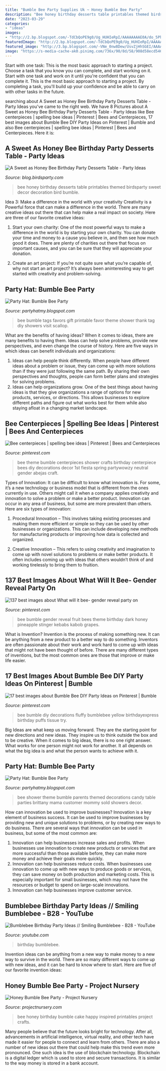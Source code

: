 ```yaml
---
title: "Bumble Bee Party Supplies Uk ~ Honey Bumble Bee Party"
description: "Bee honey birthday desserts table printables themed birdsparty sweet decor decoration bird bumble"
date: "2023-03-29"
categories:
- "ideas"
images:
- "http://2.bp.blogspot.com/-TdCbQoPE9g0/Ug_HUHIeRpI/AAAAAAAAE0A/do_5PhzM1xo/s1600/beeparty1.jpg"
featuredImage: "http://2.bp.blogspot.com/-TdCbQoPE9g0/Ug_HUHIeRpI/AAAAAAAAE0A/do_5PhzM1xo/s1600/beeparty1.jpg"
featured_image: "http://3.bp.blogspot.com/-VNe_0nw8Dew/UsvZjHhSGEI/AAAAAAAAY34/B0zZ3lnTw2s/s1600/honey-bee-birthday-party-ideas-desserts-tables-printables-black-white-yellow-polka-dot-spring-themes2.png"
image: "https://s-media-cache-ak0.pinimg.com/736x/90/8d/58/908d58ecd546ac847920ee47ec23d30a.jpg"
---
```



Start with one task: This is the most basic approach to starting a project. Choose a task that you know you can complete, and start working on it.
Start with one task and work on it until you're confident that you can complete it. This is the most basic approach to starting a project. By completing a task, you'll build up your confidence and be able to carry on with other tasks in the future.

	

		
searching about A Sweet as Honey Bee Birthday Party Desserts Table - Party Ideas you've came to the right web. We have 8 Pictures about A Sweet as Honey Bee Birthday Party Desserts Table - Party Ideas like Bee centerpieces | spelling bee ideas | Pinterest | Bees and Centerpieces, 17 best images about Bumble Bee DIY Party Ideas on Pinterest | Bumble and also Bee centerpieces | spelling bee ideas | Pinterest | Bees and Centerpieces. Here it is:
		
    
## A Sweet As Honey Bee Birthday Party Desserts Table - Party Ideas

<img loading=lazy src="http://3.bp.blogspot.com/-VNe_0nw8Dew/UsvZjHhSGEI/AAAAAAAAY34/B0zZ3lnTw2s/s1600/honey-bee-birthday-party-ideas-desserts-tables-printables-black-white-yellow-polka-dot-spring-themes2.png" onerror="this.onerror=null;this.src='https://tse3.mm.bing.net/th?id=OIP.YiyDPhREMqIH7vba75PtJwHaJ3&amp;pid=15.1';" alt="A Sweet as Honey Bee Birthday Party Desserts Table - Party Ideas">

_Source: blog.birdsparty.com_

>bee honey birthday desserts table printables themed birdsparty sweet decor decoration bird bumble. 

	

Idea 3: Make a difference in the world with your creativity
Creativity is a Powerful force that can make a difference in the world. There are many creative ideas out there that can help make a real impact on society. Here are three of our favorite creative ideas:
1. Start your own charity: One of the most powerful ways to make a difference in the world is by starting your own charity. You can donate your time and money to a cause you believe in, and then see how much good it does. There are plenty of charities out there that focus on important causes, and you can be sure that they will appreciate your donation.

2. Create an art project: If you’re not quite sure what you’re capable of, why not start an art project? It’s always been aninteresting way to get started with creativity and problem-solving.

    
## Party Hat: Bumble Bee Party

<img loading=lazy src="http://4.bp.blogspot.com/-YrNgOE167uQ/Ug_JB77nc7I/AAAAAAAAE0w/raAkeMJiujM/s1600/il_570xN.292168516.jpg" onerror="this.onerror=null;this.src='https://tse4.mm.bing.net/th?id=OIP.mDNfFaXVt43g3ejVZSL5BwHaGp&amp;pid=15.1';" alt="Party Hat: Bumble Bee Party">

_Source: partyhatmy.blogspot.com_

>bee bumble tags favors gift printable favor theme shower thank tag diy showers visit scallop. 

	

What are the benefits of having ideas?
When it comes to ideas, there are many benefits to having them. Ideas can help solve problems, provide new perspectives, and even change the course of history. Here are five ways in which ideas can benefit individuals and organizations: 
1. Ideas can help people think differently. When people have different ideas about a problem or issue, they can come up with more solutions than if they were just following the same path. By sharing their own perspectives and thoughts, people can form better plans and strategies for solving problems. 
2. Ideas can help organizations grow. One of the best things about having ideas is that they give organizations a range of options for new products, services, or directions. This allows businesses to explore different paths and figure out what works best for them while also staying afloat in a changing market landscape. 

    
## Bee Centerpieces | Spelling Bee Ideas | Pinterest | Bees And Centerpieces

<img loading=lazy src="https://s-media-cache-ak0.pinimg.com/originals/a6/8d/6e/a68d6e5085bcd76dc3acd95ebc8a2464.jpg" onerror="this.onerror=null;this.src='https://tse1.mm.bing.net/th?id=OIP.M-TIJGJfnEPmbv3goeZAVwHaJ5&amp;pid=15.1';" alt="Bee centerpieces | spelling bee ideas | Pinterest | Bees and Centerpieces">

_Source: pinterest.com_

>bee theme bumble centerpieces shower crafts birthday centerpiece bees diy decorations decor 1st fiesta spring partywowzy neutral gender abejas craft. 

	

Types of Innovation:
It can be difficult to know what innovation is. For some, it’s a new technology or business model that is different from the ones currently in use. Others might call it when a company applies creativity and innovation to solve a problem or make a better product. Innovation can occur in any area of business, but some are more prevalent than others. Here are six types of innovation:
1. Procedural Innovation – This involves taking existing processes and making them more efficient or simple so they can be used by other businesses or organizations. This can include developing new methods for manufacturing products or improving how data is collected and organized.

2. Creative Innovation – This refers to using creativity and imagination to come up with novel solutions to problems or make better products. It often includes coming up with ideas that others wouldn’t think of and working tirelessly to bring them to fruition.

    
## 137 Best Images About What Will It Bee- Gender Reveal Party On

<img loading=lazy src="https://s-media-cache-ak0.pinimg.com/736x/79/5f/22/795f228d8b2a5beda568710a1530dbce--bumble-bee-food-ideas-bumble-bee-party-food.jpg" onerror="this.onerror=null;this.src='https://tse1.mm.bing.net/th?id=OIP.2Sl7omZMZHY51jR2EBGRvQHaLH&amp;pid=15.1';" alt="137 best images about What will it bee- gender reveal party on">

_Source: pinterest.com_

>bee bumble gender reveal fruit bees theme birthday dark honey pineapple stinger kebabs kabob grapes. 

	

What is Invention?
Invention is the process of making something new. It can be anything from a new product to a better way to do something. Inventors are often passionate about their work and work hard to come up with ideas that might not have been thought of before. There are many different types of inventions, but the most common ones are those that improve or make life easier.

    
## 17 Best Images About Bumble Bee DIY Party Ideas On Pinterest | Bumble

<img loading=lazy src="https://s-media-cache-ak0.pinimg.com/736x/90/8d/58/908d58ecd546ac847920ee47ec23d30a.jpg" onerror="this.onerror=null;this.src='https://tse4.mm.bing.net/th?id=OIP.p0Np2QROPpwiXuFReeJfaAHaOr&amp;pid=15.1';" alt="17 best images about Bumble Bee DIY Party Ideas on Pinterest | Bumble">

_Source: pinterest.com_

>bee bumble diy decorations fluffy bumblebee yellow birthdayexpress birthday puffs tissue try. 

	

Big Ideas are what keep us moving forward. They are the starting point for new directions and new ideas. They inspire us to think outside the box and to be creative. When it comes to big ideas, there is no one right answer. What works for one person might not work for another. It all depends on what the big idea is and what the person wants to achieve with it.

    
## Party Hat: Bumble Bee Party

<img loading=lazy src="http://2.bp.blogspot.com/-TdCbQoPE9g0/Ug_HUHIeRpI/AAAAAAAAE0A/do_5PhzM1xo/s1600/beeparty1.jpg" onerror="this.onerror=null;this.src='https://tse4.mm.bing.net/th?id=OIP.JxLtLSZyrHvGHlLanXexugHaJU&amp;pid=15.1';" alt="Party Hat: Bumble Bee Party">

_Source: partyhatmy.blogspot.com_

>bee shower theme bumble parents themed decorations candy table parties brittany mama customer mommy sold showers decor. 

	

How can innovation be used to improve businesses?
Innovation is a key element of business success. It can be used to improve businesses by providing new and unique solutions to problems, or by creating new ways to do business. There are several ways that innovation can be used in business, but some of the most common are: 
1. Innovation can help businesses increase sales and profits. When businesses use innovation to create new products or services that are more successful than those available before, they can make more money and achieve their goals more quickly.
2. Innovation can help businesses reduce costs. When businesses use innovation to come up with new ways to produce goods or services, they can save money on both production and marketing costs. This is especially important for small businesses, which may not have the resources or budget to spend on large-scale innovations. 
3. Innovation can help businesses improve customer service.

    
## Bumblebee Birthday Party Ideas // Smiling Bumblebee - B28 - YouTube

<img loading=lazy src="http://i.ytimg.com/vi/wbP6FdnOUgY/maxresdefault.jpg" onerror="this.onerror=null;this.src='https://tse4.mm.bing.net/th?id=OIP.Xq0ib4XTRHbW-VTH7nhn4QHaEK&amp;pid=15.1';" alt="Bumblebee Birthday Party Ideas // Smiling Bumblebee - B28 - YouTube">

_Source: youtube.com_

>birthday bumblebee. 

	

Invention ideas can be anything from a new way to make money to a new way to survive in the world. There are so many different ways to come up with new ideas, and it can be hard to know where to start. Here are five of our favorite invention ideas:

    
## Honey Bumble Bee Party - Project Nursery

<img loading=lazy src="https://projectnursery.com/wp-content/uploads/2010/07/2132.jpg" onerror="this.onerror=null;this.src='https://tse1.mm.bing.net/th?id=OIP.M1_JUeSyPdJcJCgUV7xUMwHaJ4&amp;pid=15.1';" alt="Honey Bumble Bee Party - Project Nursery">

_Source: projectnursery.com_

>bee honey birthday bumble cake happy inspired printables project crafts. 

	

Many people believe that the future looks bright for technology. After all, advancements in artificial intelligence, virtual reality, and other tech have made it easier for people to connect and learn from others. There are also a number of new ideas out there that could help make this trend even more pronounced. One such idea is the use of blockchain technology. Blockchain is a digital ledger which is used to store and secure transactions. It is similar to the way money is stored in a bank account.

